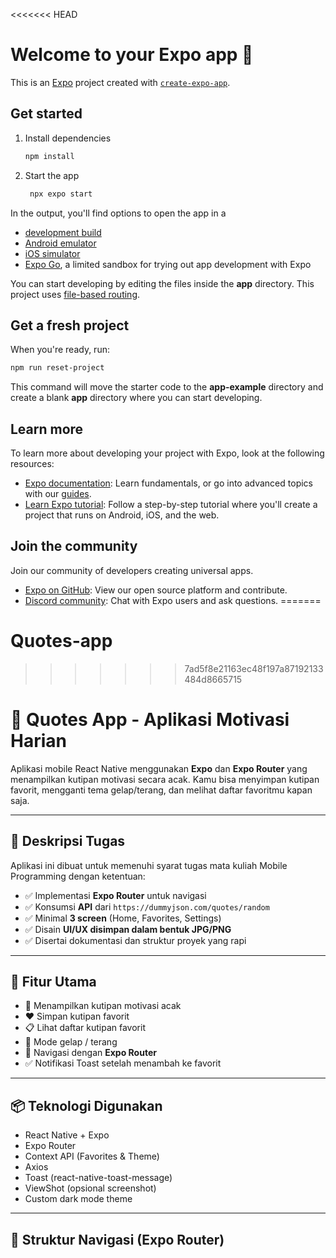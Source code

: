 <<<<<<< HEAD
# Welcome to your Expo app 👋

This is an [Expo](https://expo.dev) project created with [`create-expo-app`](https://www.npmjs.com/package/create-expo-app).

## Get started

1. Install dependencies

   ```bash
   npm install
   ```

2. Start the app

   ```bash
    npx expo start
   ```

In the output, you'll find options to open the app in a

- [development build](https://docs.expo.dev/develop/development-builds/introduction/)
- [Android emulator](https://docs.expo.dev/workflow/android-studio-emulator/)
- [iOS simulator](https://docs.expo.dev/workflow/ios-simulator/)
- [Expo Go](https://expo.dev/go), a limited sandbox for trying out app development with Expo

You can start developing by editing the files inside the **app** directory. This project uses [file-based routing](https://docs.expo.dev/router/introduction).

## Get a fresh project

When you're ready, run:

```bash
npm run reset-project
```

This command will move the starter code to the **app-example** directory and create a blank **app** directory where you can start developing.

## Learn more

To learn more about developing your project with Expo, look at the following resources:

- [Expo documentation](https://docs.expo.dev/): Learn fundamentals, or go into advanced topics with our [guides](https://docs.expo.dev/guides).
- [Learn Expo tutorial](https://docs.expo.dev/tutorial/introduction/): Follow a step-by-step tutorial where you'll create a project that runs on Android, iOS, and the web.

## Join the community

Join our community of developers creating universal apps.

- [Expo on GitHub](https://github.com/expo/expo): View our open source platform and contribute.
- [Discord community](https://chat.expo.dev): Chat with Expo users and ask questions.
=======
# Quotes-app
>>>>>>> 7ad5f8e21163ec48f197a87192133484d8665715
 
 # 📱 Quotes App - Aplikasi Motivasi Harian

Aplikasi mobile React Native menggunakan **Expo** dan **Expo Router** yang menampilkan kutipan motivasi secara acak. Kamu bisa menyimpan kutipan favorit, mengganti tema gelap/terang, dan melihat daftar favoritmu kapan saja.

---

## 📝 Deskripsi Tugas

Aplikasi ini dibuat untuk memenuhi syarat tugas mata kuliah Mobile Programming dengan ketentuan:

- ✅ Implementasi **Expo Router** untuk navigasi
- ✅ Konsumsi **API** dari `https://dummyjson.com/quotes/random`
- ✅ Minimal **3 screen** (Home, Favorites, Settings)
- ✅ Disain **UI/UX disimpan dalam bentuk JPG/PNG**
- ✅ Disertai dokumentasi dan struktur proyek yang rapi

---

## 🚀 Fitur Utama

- 🔁 Menampilkan kutipan motivasi acak
- ❤️ Simpan kutipan favorit
- 📋 Lihat daftar kutipan favorit
- 🌙 Mode gelap / terang
- 🧭 Navigasi dengan **Expo Router**
- ✅ Notifikasi Toast setelah menambah ke favorit

---

## 📦 Teknologi Digunakan

- React Native + Expo
- Expo Router
- Context API (Favorites & Theme)
- Axios
- Toast (react-native-toast-message)
- ViewShot (opsional screenshot)
- Custom dark mode theme

---

## 📁 Struktur Navigasi (Expo Router)

